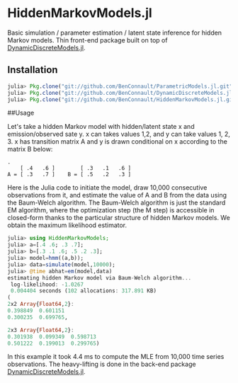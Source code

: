 # HiddenMarkovModels.jl

Basic simulation / parameter estimation / latent state inference for hidden Markov models. Thin front-end package built on top of [DynamicDiscreteModels.jl](https://github.com/BenConnault/DynamicDiscreteModels.jl).

## Installation

~~~julia
julia> Pkg.clone("git://github.com/BenConnault/ParametricModels.jl.git")
julia> Pkg.clone("git://github.com/BenConnault/DynamicDiscreteModels.jl.git")
julia> Pkg.clone("git://github.com/BenConnault/HiddenMarkovModels.jl.git")
~~~

##Usage

Let's take a hidden Markov model with hidden/latent state x and emission/observed sate y. x can takes values 1,2, and y can take values 1, 2, 3. x has transition matrix A and y is drawn conditional on x according to the matrix B below:

~~~
.
    [ .4   .6 ]        [ .3   .1   .6 ]
A = [ .3   .7 ]    B = [ .5   .2   .3 ]
~~~    

Here is the Julia code to initiate the model, draw 10,000 consecutive observations from it, and estimate the value of A and B from the data using the Baum-Welch algorithm. The Baum-Welch algorithm is just the standard EM algorithm, where the optimization step (the M step) is accessible in closed-form thanks to the particular structure of hidden Markov models. We obtain the maximum likelihood estimator.   


~~~julia
julia> using HiddenMarkovModels;
julia> a=[.4 .6; .3 .7];
julia> b=[.3 .1 .6; .5 .2 .3];
julia> model=hmm((a,b));
julia> data=simulate(model,10000);
julia> @time abhat=em(model,data)
estimating hidden Markov model via Baum-Welch algorithm...
 log-likelihood: -1.0267
 0.004404 seconds (102 allocations: 317.891 KB)
(
2x2 Array{Float64,2}:
0.398849  0.601151
0.300235  0.699765,

2x3 Array{Float64,2}:
0.301938  0.099349  0.598713
0.501222  0.199013  0.299765)
~~~

In this example it took 4.4 ms to compute the MLE from 10,000 time series observations. The heavy-lifting is done in the back-end package  [DynamicDiscreteModels.jl](https://github.com/BenConnault/DynamicDiscreteModels.jl).
